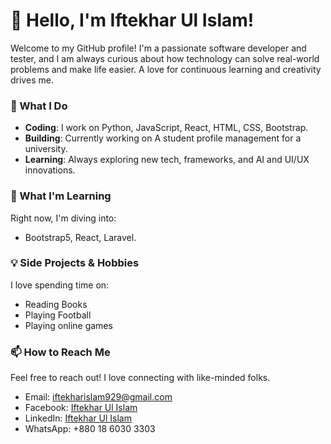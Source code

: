 # 👋 Hello, I'm Iftekhar Ul Islam!

Welcome to my GitHub profile! I'm a passionate software developer and tester, and I am always curious about how technology can solve real-world problems and make life easier. A love for continuous learning and creativity drives me.

### 🚀 What I Do
- **Coding**: I work on Python, JavaScript, React, HTML, CSS, Bootstrap.
- **Building**: Currently working on A student profile management for a university.
- **Learning**: Always exploring new tech, frameworks, and AI and UI/UX innovations.

### 🌱 What I'm Learning
Right now, I'm diving into:
- Bootstrap5, React, Laravel.

### 💡 Side Projects & Hobbies
I love spending time on:
- Reading Books
- Playing Football
- Playing online games

### 📫 How to Reach Me
Feel free to reach out! I love connecting with like-minded folks.
- Email: iftekharislam929@gmail.com
- Facebook: [Iftekhar Ul Islam](https://www.facebook.com/iftekhar.ifty.752/) 
- LinkedIn: [Iftekhar Ul Islam](https://www.linkedin.com/in/iftekhar-ul-islam-a84b55335/)
- WhatsApp: +880 18 6030 3303
